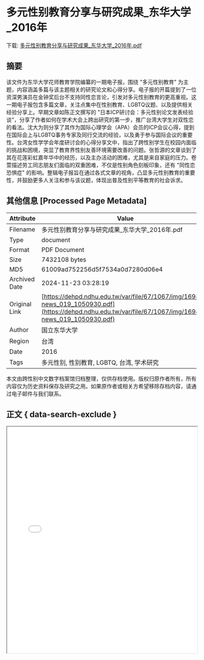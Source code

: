 # 多元性别教育分享与研究成果_东华大学_2016年

<!-- tcd_download_link -->
下载: [多元性别教育分享与研究成果_东华大学_2016年.pdf](多元性别教育分享与研究成果_东华大学_2016年.pdf)
<!-- tcd_download_link_end -->

## 摘要

<!-- tcd_abstract -->
该文件为东华大学花师教育学院编纂的一期电子报，围绕 "多元性别教育" 为主题，内容涵盖多篇与该主题相关的研究论文和心得分享。电子报的开篇提到了一位资深男演员在金钟奖后台不支持同性恋言论，引发对多元性别教育的更高重视。这一期电子报包含多篇文章，关注点集中在性别教育、LGBTQ议题、以及提供相关经验分享上。早期文章如陈正文撰写的 "日本ICP研讨会：多元性别论文发表经验谈"，分享了作者如何在学术大会上跨出研究的第一步，推广台湾大学生对双性恋的看法。沈大为则分享了其作为国际心理学会（APA）会员的ICP会议心得，提到在国际会上与LGBTQ事务专家及同行交流的经验，以及勇于参与国际会议的重要性。台湾女性学学会年度研讨会的心得分享文中，指出了跨性别学生在校园内面临的挑战和困境，突显了教育界性别友善环境需要改善的问题。张哲源的文章谈到了其在花莲彩虹嘉年华中的经历，以及主办活动的困难，尤其是来自家庭的压力。卷萱描述劳工同志朋友们面临的双重困难，不仅是性别角色刻板印象，还有 "同性恋恐惧症" 的影响。整辑电子报旨在通过各式文章的视角，凸显多元性别教育的重要性，并鼓励更多人关注和参与该议题，体现出普及性别平等教育的社会诉求。

<!-- tcd_abstract_end -->

## 其他信息 [Processed Page Metadata]

| Attribute       | Value                                  |
|-----------------|----------------------------------------|
| Filename        | 多元性别教育分享与研究成果_东华大学_2016年.pdf                             |
| Type            | document                                 |
| Format          | PDF Document                               |
| Size            | 7432108 bytes                           |
| MD5             | 61009ad752256d5f7534a0d7280d06e4                                  |
| Archived Date   | 2024-11-23 03:28:19                             |
| Original Link   | [https://dehpd.ndhu.edu.tw/var/file/67/1067/img/1694/e-news_019_1050930.pdf](https://dehpd.ndhu.edu.tw/var/file/67/1067/img/1694/e-news_019_1050930.pdf)                         |
| Author          | 国立东华大学                               |
| Region          | 台湾                               |
| Date            | 2016                                 |
| Tags            | 多元性别, 性别教育, LGBTQ, 台湾, 学术研究                                 |

本文由跨性别中文数字档案馆归档整理，仅供存档使用。版权归原作者所有，所有内容仅为历史资料保存及研究之用。如果原作者或相关方希望移除存档内容，请通过电子邮件与我们联系。

## 正文 { data-search-exclude }

<!-- tcd_main_text -->
<iframe src="../多元性别教育分享与研究成果_东华大学_2016年.pdf" width="100%" height="600px">
    <p>无法显示PDF，请下载查看。</p>
</iframe>
<!-- tcd_main_text_end -->

